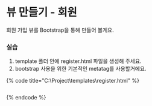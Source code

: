 # 뷰 만들기 - 회원

 회원 가입 뷰를 Bootstrap을 통해 만들어 볼게요. 

###  실습 

1. template 폴더 안에 register.html 파일을 생성해 주세요. 
2. bootstrap 사용을 위한 기본적인 metatag를 사용할거에요. 

{% code title="C:\\Project\\templates\\register.html" %}
```text

```
{% endcode %}



